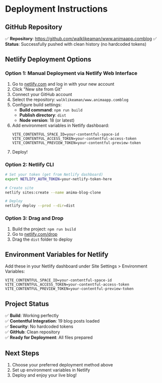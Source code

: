 # Deployment Instructions

## GitHub Repository
✅ **Repository**: https://github.com/walklikeaman/www.animaapp.comblog
✅ **Status**: Successfully pushed with clean history (no hardcoded tokens)

## Netlify Deployment Options

### Option 1: Manual Deployment via Netlify Web Interface
1. Go to [netlify.com](https://netlify.com) and log in with your new account
2. Click "New site from Git"
3. Connect your GitHub account
4. Select the repository: `walklikeaman/www.animaapp.comblog`
5. Configure build settings:
   - **Build command**: `npm run build`
   - **Publish directory**: `dist`
   - **Node version**: 18 (or latest)
6. Add environment variables in Netlify dashboard:
   ```
   VITE_CONTENTFUL_SPACE_ID=your-contentful-space-id
   VITE_CONTENTFUL_ACCESS_TOKEN=your-contentful-access-token
   VITE_CONTENTFUL_PREVIEW_TOKEN=your-contentful-preview-token
   ```
7. Deploy!

### Option 2: Netlify CLI
```bash
# Set your token (get from Netlify dashboard)
export NETLIFY_AUTH_TOKEN=your-netlify-token-here

# Create site
netlify sites:create --name anima-blog-clone

# Deploy
netlify deploy --prod --dir=dist
```

### Option 3: Drag and Drop
1. Build the project: `npm run build`
2. Go to [netlify.com/drop](https://netlify.com/drop)
3. Drag the `dist` folder to deploy

## Environment Variables for Netlify
Add these in your Netlify dashboard under Site Settings > Environment Variables:

```
VITE_CONTENTFUL_SPACE_ID=your-contentful-space-id
VITE_CONTENTFUL_ACCESS_TOKEN=your-contentful-access-token
VITE_CONTENTFUL_PREVIEW_TOKEN=your-contentful-preview-token
```

## Project Status
✅ **Build**: Working perfectly  
✅ **Contentful Integration**: 19 blog posts loaded  
✅ **Security**: No hardcoded tokens  
✅ **GitHub**: Clean repository  
✅ **Ready for Deployment**: All files prepared  

## Next Steps
1. Choose your preferred deployment method above
2. Set up environment variables in Netlify
3. Deploy and enjoy your live blog!

